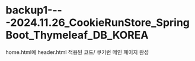 # backup1----2024.11.26_CookieRunStore_SpringBoot_Thymeleaf_DB_KOREA
home.html에 header.html 적용된 코드/ 쿠키런 메인 페이지 완성
